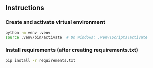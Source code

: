 ## Instructions

### Create and activate virtual environment
```bash
python -m venv .venv
source .venv/bin/activate  # On Windows: .venv\Scripts\activate
```

### Install requirements (after creating requirements.txt)
```bash
pip install -r requirements.txt
```
